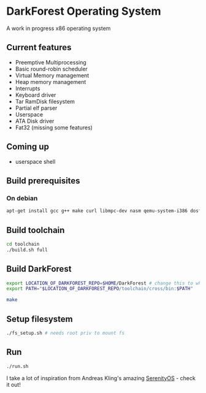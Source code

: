 # DarkForest Operating System

A work in progress x86 operating system

## Current features

- Preemptive Multiprocessing
- Basic round-robin scheduler
- Virtual Memory management
- Heap memory management
- Interrupts
- Keyboard driver
- Tar RamDisk filesystem
- Partial elf parser
- Userspace
- ATA Disk driver
- Fat32 (missing some features)

## Coming up
- userspace shell

## Build prerequisites

### On debian
```bash
apt-get install gcc g++ make curl libmpc-dev nasm qemu-system-i386 dosfstools
```

## Build toolchain
```bash
cd toolchain
./build.sh full
```

## Build DarkForest
```bash
export LOCATION_OF_DARKFOREST_REPO=$HOME/DarkForest # change this to where you have placed the repo
export PATH="$LOCATION_OF_DARKFOREST_REPO/toolchain/cross/bin:$PATH"

make
```

## Setup filesystem
```bash
./fs_setup.sh # needs root priv to mount fs
```

## Run
```bash
./run.sh
```


I take a lot of inspiration from Andreas Kling's amazing [SerenityOS](https://github.com/SerenityOS/serenity) - check it out!


